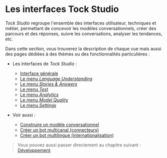 # Les interfaces Tock Studio

_Tock Studio_ regroupe l'ensemble des interfaces utilisateur, techniques et métier, permettant 
de concevoir les modèles conversationnels, créer des parcours et des réponses, suivre les conversations, 
 analyser les tendances, etc.

Dans cette section, vous trouverez la description de chaque vue mais aussi des pages dédiées à 
des thèmes ou des fonctionnalités particulières :

* Les interfaces de _Tock Studio_ :
    * [Interface générale](studio/general.md)
    * [Le menu _Language Understanding_](studio/nlu.md)
    * [Le menu _Stories & Answers_](studio/stories-and-answers.md)
    * [Le menu _Test_](studio/test.md)
    * [Le menu _Analytics_](studio/analytics.md)
    * [Le menu _Model Quality_](studio/nlu-qa.md)
    * [Le menu _Settings_](studio/configuration.md)

* Voir aussi :
    * [Construire un modèle conversationnel](studio/build-model.md)
    * [Créer un bot multicanal (connecteurs)](canaux.md)
    * [Créer un bot multilingue (internationalisation)](i18n.md)
    
> Vous pouvez aussi passer directement au chapitre suivant : [Développement](dev/de). 
